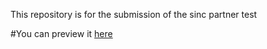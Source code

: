 This repository is for the submission of the sinc partner test

#You can preview it <a href="https://ibidapoayomide-sinc-test.netlify.app/" target="_blank">here</a>
